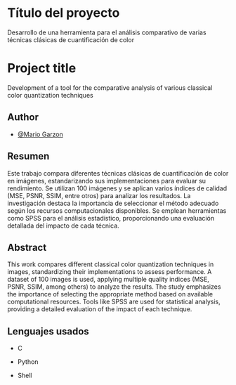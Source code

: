 
# Título del proyecto

Desarrollo de una herramienta para el análisis comparativo de varias técnicas clásicas de cuantificación de color

# Project title

Development of a tool for the comparative analysis of various classical color quantization techniques

## Author

- [@Mario Garzon](https://www.github.com/MarioGarz0n)


## Resumen
Este trabajo compara diferentes técnicas clásicas de cuantificación de color en imágenes,
estandarizando sus implementaciones para evaluar su rendimiento. Se utilizan 100 imágenes 
y se aplican varios índices de calidad (MSE, PSNR, SSIM, entre otros) para analizar los 
resultados. La investigación destaca la importancia de seleccionar el método adecuado según 
los recursos computacionales disponibles. Se emplean herramientas como SPSS para el análisis
estadístico, proporcionando una evaluación detallada del impacto de cada técnica.

## Abstract
This work compares different classical color quantization techniques in images, standardizing 
their implementations to assess performance. A dataset of 100 images is used, applying multiple 
quality indices (MSE, PSNR, SSIM, among others) to analyze the results. The study emphasizes 
the importance of selecting the appropriate method based on available computational resources. 
Tools like SPSS are used for statistical analysis, providing a detailed evaluation of the impact 
of each technique.

    
## Lenguajes usados
- C

- Python

- Shell
